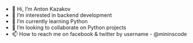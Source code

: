 - 👋 Hi, I’m Anton Kazakov
- 👀 I’m interested in backend development
- 🌱 I’m currently learning Python
- 💞️ I’m looking to collaborate on Python projects
- 📫 How to reach me on facebook & twitter by username - @mininscode

<!---
mininscode/mininscode is a ✨ special ✨ repository because its `README.md` (this file) appears on your GitHub profile.
You can click the Preview link to take a look at your changes.
--->
